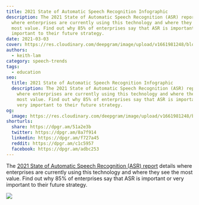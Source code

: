 ```yaml
---
title: 2021 State of Automatic Speech Recognition Infographic
description: The 2021 State of Automatic Speech Recognition (ASR) report details
  where enterprises are currently using this technology and where they see the
  most value. Find out why 85% of enterprises say that ASR is important or very
  important to their future strategy.
date: 2021-03-03
cover: https://res.cloudinary.com/deepgram/image/upload/v1661981248/blog/2021-state-of-automatic-speech-recognition-infographic/2021-state-of-asr-infogfx%402x.jpg
authors:
  - keith-lam
category: speech-trends
tags:
  - education
seo:
  title: 2021 State of Automatic Speech Recognition Infographic
  description: The 2021 State of Automatic Speech Recognition (ASR) report details
    where enterprises are currently using this technology and where they see the
    most value. Find out why 85% of enterprises say that ASR is important or
    very important to their future strategy.
og:
  image: https://res.cloudinary.com/deepgram/image/upload/v1661981248/blog/2021-state-of-automatic-speech-recognition-infographic/2021-state-of-asr-infogfx%402x.jpg
shorturls:
  share: https://dpgr.am/51a2e3b
  twitter: https://dpgr.am/8a7f914
  linkedin: https://dpgr.am/f727a45
  reddit: https://dpgr.am/c1c5957
  facebook: https://dpgr.am/adbc253
---
```

The [2021 State of Automatic Speech Recognition (ASR) report](https://deepgram.com/state-of-asr-report/) details where enterprises are currently using this technology and where they see the most value.  Find out why 85% of enterprises say that ASR is important or very important to their future strategy. 

[![](https://res.cloudinary.com/deepgram/image/upload/v1661976835/blog/2021-state-of-automatic-speech-recognition-infographic/state-of-asr-infogfx-full%402x.png)](https://deepgram.com/state-of-asr-report/)